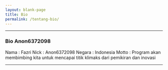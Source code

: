 ```yaml
---
layout: blank-page
title: Bio
permalink: /tentang-bio/
---
```


---

### Bio Anon6372098

Nama   : Fazri
Nick   : Anon6372098
Negara : Indonesia
Motto  : Program akan membimbing kita untuk mencapai titik klimaks dari pemikiran dan inovasi

---
